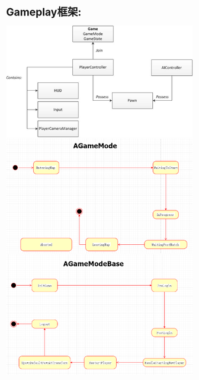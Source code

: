 
# Gameplay框架:
![](_v_images/20191219123025309_29626.png)
![](_v_images/20191219154634810_9116.png)
![](_v_images/20191219154604563_24509.png)